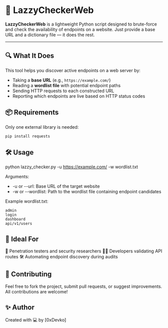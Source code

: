 # 🚀 LazzyCheckerWeb

**LazzyCheckerWeb** is a lightweight Python script designed to brute-force and check the availability of endpoints on a website. Just provide a base URL and a dictionary file — it does the rest.

---

## 🔍 What It Does

This tool helps you discover active endpoints on a web server by:

- Taking a **base URL** (e.g., `https://example.com/`)
- Reading a **wordlist file** with potential endpoint paths
- Sending HTTP requests to each constructed URL
- Reporting which endpoints are live based on HTTP status codes


## 📦 Requirements

Only one external library is needed:

```bash
pip install requests
```


## 🛠️ Usage

python lazzy_checker.py -u https://example.com/ -w wordlist.txt

Arguments:
- -u or --url: Base URL of the target website
- -w or --wordlist: Path to the wordlist file containing endpoint candidates

Example wordlist.txt:

```
admin
login
dashboard
api/v1/users
```


## 🧪 Ideal For

🔐 Penetration testers and security researchers
🧑‍💻 Developers validating API routes
🛠️ Automating endpoint discovery during audits


## 🤝 Contributing
Feel free to fork the project, submit pull requests, or suggest improvements. All contributions are welcome!


## ✨ Author
Created with 💻 by [0xDevko]